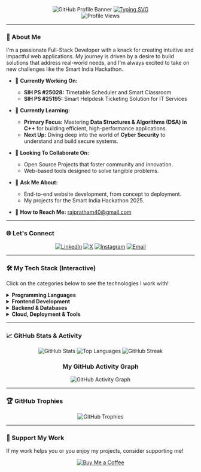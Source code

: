 <div align="center">
  <img src="https://raw.githubusercontent.com/rajpratham1/rajpratham1/main/gitprofile-banner.png" alt="GitHub Profile Banner"/>

  <a href="https://github.com/rajpratham1">
    <img src="https://readme-typing-svg.herokuapp.com?font=Fira+Code&size=30&pause=1000&color=00BFFF&center=true&vCenter=true&width=500&lines=Hi+there%2C+I'm+Pratham+Kumar+👋;A+Full-Stack+Developer;SIH+2025+Innovator;Passionate+about+Cyber+Security" alt="Typing SVG" />
  </a>
  
  <br/>
  <img src="https://komarev.com/ghpvc/?username=rajpratham1&color=00BFFF&style=flat-square" alt="Profile Views"/>
</div>

---

### 🚀 About Me

I'm a passionate Full-Stack Developer with a knack for creating intuitive and impactful web applications. My journey is driven by a desire to build solutions that address real-world needs, and I'm always excited to take on new challenges like the Smart India Hackathon.

-   🔭 **Currently Working On:**
    -   **SIH PS #25028:** Timetable Scheduler and Smart Classroom
    -   **SIH PS #25195:** Smart Helpdesk Ticketing Solution for IT Services

-   🌱 **Currently Learning:**
    -   **Primary Focus:** Mastering **Data Structures & Algorithms (DSA) in C++** for building efficient, high-performance applications.
    -   **Next Up:** Diving deep into the world of **Cyber Security** to understand and build secure systems.

-   🤝 **Looking To Collaborate On:**
    -   Open Source Projects that foster community and innovation.
    -   Web-based tools designed to solve tangible problems.

-   💬 **Ask Me About:**
    -   End-to-end website development, from concept to deployment.
    -   My projects for the Smart India Hackathon 2025.

-   📧 **How to Reach Me:** [rajpratham40@gmail.com](mailto:rajpratham40@gmail.com)

---

### 🌐 Let's Connect

<p align="center">
  <a href="https://www.linkedin.com/in/pratham-kumar-2a4b151a7" target="_blank"><img src="https://img.shields.io/badge/LinkedIn-%230077B5.svg?style=for-the-badge&logo=linkedin&logoColor=white" alt="LinkedIn"/></a>
  <a href="https://x.com/prathamshriva18" target="_blank"><img src="https://img.shields.io/badge/X-black.svg?style=for-the-badge&logo=X&logoColor=white" alt="X"/></a>
  <a href="https://www.instagram.com/pratham.shrivastaw" target="_blank"><img src="https://img.shields.io/badge/Instagram-%23E4405F.svg?style=for-the-badge&logo=Instagram&logoColor=white" alt="Instagram"/></a>
  <a href="mailto:rajpratham40@gmail.com"><img src="https://img.shields.io/badge/Email-D14836?style=for-the-badge&logo=gmail&logoColor=white" alt="Email"/></a>
</p>

---

### 🛠️ My Tech Stack (Interactive)

Click on the categories below to see the technologies I work with!

<details>
  <summary><strong>Programming Languages</strong></summary>
  <p align="center">
    <img src="https://img.shields.io/badge/c++-%2300599C.svg?style=for-the-badge&logo=c%2B%2B&logoColor=white" alt="C++"/>
    <img src="https://img.shields.io/badge/java-%23ED8B00.svg?style=for-the-badge&logo=openjdk&logoColor=white" alt="Java"/>
    <img src="https://img.shields.io/badge/python-3670A0?style=for-the-badge&logo=python&logoColor=ffdd54" alt="Python"/>
    <img src="https://img.shields.io/badge/javascript-%23323330.svg?style=for-the-badge&logo=javascript&logoColor=%23F7DF1E" alt="JavaScript"/>
    <img src="https://img.shields.io/badge/typescript-%23007ACC.svg?style=for-the-badge&logo=typescript&logoColor=white" alt="TypeScript"/>
  </p>
</details>

<details>
  <summary><strong>Frontend Development</strong></summary>
  <p align="center">
    <img src="https://img.shields.io/badge/html5-%23E34F26.svg?style=for-the-badge&logo=html5&logoColor=white" alt="HTML5"/>
    <img src="https://img.shields.io/badge/css3-%231572B6.svg?style=for-the-badge&logo=css3&logoColor=white" alt="CSS3"/>
    <img src="https://img.shields.io/badge/react-%2320232a.svg?style=for-the-badge&logo=react&logoColor=%2361DAFB" alt="React"/>
    <img src="https://img.shields.io/badge/tailwindcss-%2338B2AC.svg?style=for-the-badge&logo=tailwind-css&logoColor=white" alt="TailwindCSS"/>
  </p>
</details>

<details>
  <summary><strong>Backend & Databases</strong></summary>
  <p align="center">
    <img src="https://img.shields.io/badge/node.js-6DA55F?style=for-the-badge&logo=node.js&logoColor=white" alt="Node.js"/>
    <img src="https://img.shields.io/badge/flask-%23000.svg?style=for-the-badge&logo=flask&logoColor=white" alt="Flask"/>
    <img src="https://img.shields.io/badge/MongoDB-%234ea94b.svg?style=for-the-badge&logo=mongodb&logoColor=white" alt="MongoDB"/>
    <img src="https://img.shields.io/badge/mysql-4479A1.svg?style=for-the-badge&logo=mysql&logoColor=white" alt="MySQL"/>
    <img src="https://img.shields.io/badge/firebase-a08021?style=for-the-badge&logo=firebase&logoColor=ffcd34" alt="Firebase"/>
  </p>
</details>

<details>
  <summary><strong>Cloud, Deployment & Tools</strong></summary>
  <p align="center">
    <img src="https://img.shields.io/badge/GoogleCloud-%234285F4.svg?style=for-the-badge&logo=google-cloud&logoColor=white" alt="Google Cloud"/>
    <img src="https://img.shields.io/badge/vercel-%23000000.svg?style=for-the-badge&logo=vercel&logoColor=white" alt="Vercel"/>
    <img src="https://img.shields.io/badge/Render-%46E3B7.svg?style=for-the-badge&logo=render&logoColor=white" alt="Render"/>
    <img src="https://img.shields.io/badge/github-%23121011.svg?style=for-the-badge&logo=github&logoColor=white" alt="GitHub"/>
    <img src="https://img.shields.io/badge/Canva-%2300C4CC.svg?style=for-the-badge&logo=Canva&logoColor=white" alt="Canva"/>
  </p>
</details>

---

### 📈 GitHub Stats & Activity

<div align="center">
  <img src="https://github-readme-stats.vercel.app/api?username=rajpratham1&theme=radical&hide_border=false&include_all_commits=true&count_private=true&show_icons=true" alt="GitHub Stats"/>
  <img src="https://github-readme-stats.vercel.app/api/top-langs/?username=rajpratham1&theme=radical&hide_border=false&include_all_commits=true&count_private=true&layout=compact" alt="Top Languages"/>
  <img src="https://streak-stats.demolab.com/?user=rajpratham1&theme=radical&hide_border=false" alt="GitHub Streak"/>
</div>

<div align="center">
  <h3>My GitHub Activity Graph</h3>
  <img src="https://github-readme-activity-graph.vercel.app/graph?username=rajpratham1&bg_color=1F222E&color=00BFFF&line=00BFFF&point=FFFFFF&area=true&hide_border=true" alt="GitHub Activity Graph"/>
</div>

---

### 🏆 GitHub Trophies

<p align="center">
  <img src="https://github-profile-trophy.vercel.app/?username=rajpratham1&theme=radical&no-frame=false&no-bg=true&margin-w=4" alt="GitHub Trophies"/>
</p>

---

### 💖 Support My Work

If my work helps you or you enjoy my projects, consider supporting me!

<p align="center">
  <a href="https://buymeacoffee.com/rajpratham1" target="_blank">
    <img src="https://img.shields.io/badge/Buy%20Me%20a%20Coffee-ffdd00?style=for-the-badge&logo=buy-me-a-coffee&logoColor=black" alt="Buy Me a Coffee"/>
  </a>
</p>

